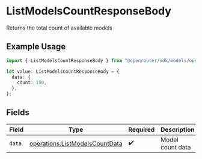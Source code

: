 # ListModelsCountResponseBody

Returns the total count of available models

## Example Usage

```typescript
import { ListModelsCountResponseBody } from "@openrouter/sdk/models/operations";

let value: ListModelsCountResponseBody = {
  data: {
    count: 150,
  },
};
```

## Fields

| Field                                                                            | Type                                                                             | Required                                                                         | Description                                                                      |
| -------------------------------------------------------------------------------- | -------------------------------------------------------------------------------- | -------------------------------------------------------------------------------- | -------------------------------------------------------------------------------- |
| `data`                                                                           | [operations.ListModelsCountData](../../models/operations/listmodelscountdata.md) | :heavy_check_mark:                                                               | Model count data                                                                 |